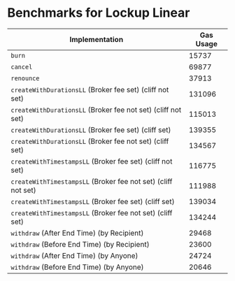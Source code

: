 # Benchmarks for Lockup Linear

| Implementation                                                | Gas Usage |
| ------------------------------------------------------------- | --------- |
| `burn`                                                        | 15737     |
| `cancel`                                                      | 69877     |
| `renounce`                                                    | 37913     |
| `createWithDurationsLL` (Broker fee set) (cliff not set)      | 131096    |
| `createWithDurationsLL` (Broker fee not set) (cliff not set)  | 115013    |
| `createWithDurationsLL` (Broker fee set) (cliff set)          | 139355    |
| `createWithDurationsLL` (Broker fee not set) (cliff set)      | 134567    |
| `createWithTimestampsLL` (Broker fee set) (cliff not set)     | 116775    |
| `createWithTimestampsLL` (Broker fee not set) (cliff not set) | 111988    |
| `createWithTimestampsLL` (Broker fee set) (cliff set)         | 139034    |
| `createWithTimestampsLL` (Broker fee not set) (cliff set)     | 134244    |
| `withdraw` (After End Time) (by Recipient)                    | 29468     |
| `withdraw` (Before End Time) (by Recipient)                   | 23600     |
| `withdraw` (After End Time) (by Anyone)                       | 24724     |
| `withdraw` (Before End Time) (by Anyone)                      | 20646     |
